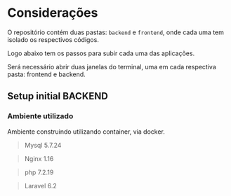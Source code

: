# Considerações

O repositório contém duas pastas: `backend` e `frontend`, onde cada uma tem isolado os respectivos códigos.

Logo abaixo tem os passos para subir cada uma das aplicações.

Será necessário abrir duas janelas do terminal, uma em cada respectiva pasta: frontend e backend.

## Setup initial BACKEND

### Ambiente utilizado

Ambiente construindo utilizando container, via docker.

> Mysql 5.7.24

> Nginx 1.16

> php 7.2.19

> Laravel 6.2